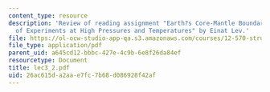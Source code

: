 ```yaml
---
content_type: resource
description: 'Review of reading assignment "Earth?s Core-Mantle Boundary: Results
  of Experiments at High Pressures and Temperatures" by Einat Lev.'
file: https://ol-ocw-studio-app-qa.s3.amazonaws.com/courses/12-570-structure-and-dynamics-of-the-cmb-region-spring-2004/26ac615da2aae7fc7b68d086928f42af_lec3_2.pdf
file_type: application/pdf
parent_uid: a645cd12-bbbc-427e-4c9b-6e8f26da84ef
resourcetype: Document
title: lec3_2.pdf
uid: 26ac615d-a2aa-e7fc-7b68-d086928f42af
---
```


